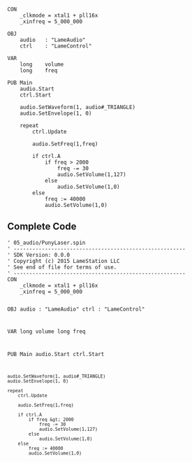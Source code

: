 <pre><code>CON
    _clkmode = xtal1 + pll16x
    _xinfreq = 5_000_000
  
OBJ
    audio   : &quot;LameAudio&quot;
    ctrl    : &quot;LameControl&quot;
    
VAR
    long    volume
    long    freq

PUB Main
    audio.Start
    ctrl.Start
    
    audio.SetWaveform(1, audio#_TRIANGLE)
    audio.SetEnvelope(1, 0)

    repeat
        ctrl.Update

        audio.SetFreq(1,freq)

        if ctrl.A            
            if freq &gt; 2000
                freq -= 30
                audio.SetVolume(1,127)
            else
                audio.SetVolume(1,0)
        else
            freq := 40000
            audio.SetVolume(1,0)</code></pre>
<h2 id="complete-code">Complete Code</h2>
<pre><code>&#39; 05_audio/PunyLaser.spin
&#39; -------------------------------------------------------
&#39; SDK Version: 0.0.0
&#39; Copyright (c) 2015 LameStation LLC
&#39; See end of file for terms of use.
&#39; -------------------------------------------------------
CON
    _clkmode = xtal1 + pll16x
    _xinfreq = 5_000_000
  
OBJ
    audio   : &quot;LameAudio&quot;
    ctrl    : &quot;LameControl&quot;
    
VAR
    long    volume
    long    freq

PUB Main
    audio.Start
    ctrl.Start
    
    audio.SetWaveform(1, audio#_TRIANGLE)
    audio.SetEnvelope(1, 0)

    repeat
        ctrl.Update

        audio.SetFreq(1,freq)

        if ctrl.A            
            if freq &gt; 2000
                freq -= 30
                audio.SetVolume(1,127)
            else
                audio.SetVolume(1,0)
        else
            freq := 40000
            audio.SetVolume(1,0)

</code></pre>
